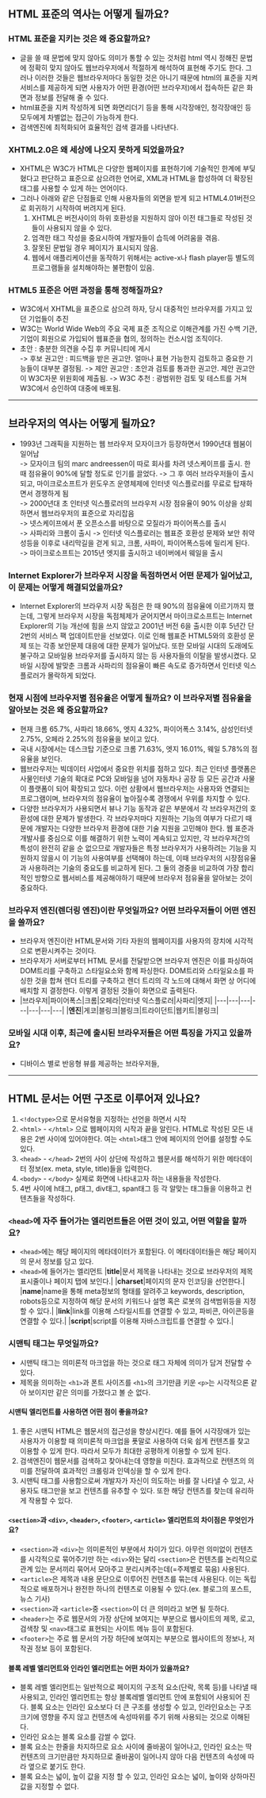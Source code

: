 ## HTML 표준의 역사는 어떻게 될까요?
### HTML 표준을 지키는 것은 왜 중요할까요?
* 글을 쓸 때 문법에 맞지 않아도 의미가 통할 수 있는 것처럼 html 역시 정해진 문법에 정확히 맞지 않아도 웹브라우저에서 적절하게 해석하여 표현해 주기도 한다. 그러나 이러한 것들은 웹브라우저마다 동일한 것은 아니기 때문에 html의 표준을 지켜 서비스를 제공하게 되면 사용자가 어떤 환경(어떤 브라우저)에서 접속하든 같은 화면과 정보를 전달해 줄 수 있다. 
* html표준을 지켜 작성하게 되면 화면리더기 등을 통해 시각장애인, 청각장애인 등 모두에게 차별없는 접근이 가능하게 한다.
* 검색엔진에 최적화되어 효율적인 검색 결과를 나타낸다.

### XHTML2.0은 왜 세상에 나오지 못하게 되었을까요?
* XHTML은 W3C가 HTML은 다양한 웹페이지를 표현하기에 기술적인 한계에 부딪혔다고 판단하고 표준으로 삼으려한 언어로, XML과 HTML을 합성하여 더 확장된 태그를 사용할 수 있게 하는 언어이다. 
* 그러나 아래와 같은 단점들로 인해 사용자들의 외면을 받게 되고 HTML4.01버전으로 회귀하기 시작하여 버려지게 된다.
    1. XHTML은 버전사이의 하위 호환성을 지원하지 않아 이전 태그들로 작성된 것들이 사용되지 않을 수 있다.
    2. 엄격한 태그 작성을 중요시하여 개발자들이 습득에 어려움을 겪음.
    3. 잘못된 문법일 경우 페이지가 표시되지 않음.
    4. 웹에서 애플리케이션을 동작하기 위해서는 active-x나 flash player등 별도의 프로그램들을 설치해야하는 불편함이 있음.

### HTML5 표준은 어떤 과정을 통해 정해질까요?
* W3C에서 XHTML을 표준으로 삼으려 하자, 당시 대중적인 브라우저를 가지고 있던 기업들이 추진
* W3C는 World Wide Web의 주요 국제 표준 조직으로 이해관계를 가진 수백 기관, 기업이 회원으로 가입되어 웹표준을 협의, 정의하는 컨소시엄 조직이다.
* 초안 : 충분한 의견을 수집 후 커뮤니티에 게시  
-> 후보 권고안 : 피드백을 받은 권고안. 얼마나 표현 가능한지 검토하고 중요한 기능들이 대부분 결정됨.
-> 제안 권고안 : 초안과 검토를 통과한 권고안. 제안 권고안이 W3C자문 위원회에 제출됨.
-> W3C 추천 : 광범위한 검토 및 테스트를 거쳐 W3C에서 승인하여 대중에 배포됨.
   
***

## 브라우저의 역사는 어떻게 될까요?
* 1993년 그래픽을 지원하는 웹 브라우저 모자이크가 등장하면서 1990년대 웹붐이 일어남  
-> 모자이크 팀의 marc andreessen이 따로 회사를 차려 넷스케이프를 출시. 한 때 점유율이 90%에 달할 정도로 인기를 끌었다.
-> 그 후 여러 브라우저들이 출시되고, 마이크로소프트가 윈도우즈 운영체제에 인터넷 익스플로러를 무료로 탑재하면서 경쟁하게 됨  
-> 2000년대 초 인터넷 익스플로러의 브라우저 시장 점유율이 90% 이상을 상회하면서 웹브라우저의 표준으로 자리잡음  
-> 넷스케이프에서 푼 오픈소스를 바탕으로 모질라가 파이어폭스를 출시  
-> 사파리와 크롬이 출시
-> 인터넷 익스플로러는 웹표준 호환성 문제와 보안 취약성등을 이후로 내리막길을 걷게 되고, 크롬, 사파이, 파이어폭스등에 밀리게 된다.  
-> 마이크로소프트는 2015년 엣지를 출시하고 네이버에서 웨일을 출시

### Internet Explorer가 브라우저 시장을 독점하면서 어떤 문제가 일어났고, 이 문제는 어떻게 해결되었을까요?
* Internet Explorer의 브라우저 시장 독점은 한 때 90%의 점유율에 이르기까지 했는데, 그렇게 브라우저 시장을 독점체제가 굳어지면서 마이크로소프트는 Internet Explorer의 기능 개선에 힘을 쓰지 않았고 2001년 버전 6을 출시한 이후 5년간 단 2번의 서비스 팩 업데이트만을 선보였다. 이로 인해 웹표준 HTML5와의 호환성 문제 또는 각종 보안문제 대응에 대한 문제가 일어났다. 또한 모바일 시대의 도래에도 불구하고 모바일용 브라우저를 출시하지 않는 등 사용자들의 이탈을 발생시켰다. 모바일 시장에 발맞춘 크롬과 사파리의 점유율이 빠른 속도로 증가하면서 인터넷 익스플로러가 몰락하게 되었다.

### 현재 시점에 브라우저별 점유율은 어떻게 될까요? 이 브라우저별 점유율을 알아보는 것은 왜 중요할까요?
* 현재 크롬 65.7%, 사파리 18.66%, 엣지 4.32%, 파이어폭스 3.14%, 삼성인터넷 2.75%, 오페라 2.25%의 점유율을 보이고 있다.
* 국내 시장에서는 데스크탑 기준으로 크롬 71.63%, 엣지 16.01%, 웨일 5.78%의 점유율을 보인다.
* 웹브라우저는 빅데이터 사업에서 중요한 위치를 점하고 있다. 최근 인터넷 플랫폼은 사물인터넷 기술의 확대로 PC와 모바일을 넘어 자동차나 공장 등 모든 공간과 사물이 플랫폼이 되어 확장되고 있다. 이런 상황에서 웹브라우저는 사용자와 연결되는 프로그램이며, 브라우저의 점유율이 높아질수록 경쟁에서 우위를 차지할 수 있다.
* 다양한 브라우저가 사용되면서 뷰나 기능 동작과 같은 부분에서 각 브라우저간의 호환성에 대한 문제가 발생한다. 각 브라우저마다 지원하는 기능의 여부가 다르기 때문에 개발자는 다양한 브라우저 환경에 대한 기술 지원을 고민해야 한다. 웹 표준과 개발사를 중심으로 이를 해결하기 위한 노력이 계속되고 있지만, 각 브라우저간의 특성이 완전히 같을 순 없으므로 개발자들은 특정 브라우저가 사용하려는 기능을 지원하지 않을시 이 기능의 사용여부를 선택해야 하는데, 이때 브라우저의 시장점유율과 사용하려는 기술의 중요도를 비교하게 된다. 그 둘의 경중을 비교하여 가장 합리적인 방향으로 웹서비스를 제공해야하기 때문에 브라우저 점유율을 알아보는 것이 중요하다.

### 브라우저 엔진(렌더링 엔진)이란 무엇일까요? 어떤 브라우저들이 어떤 엔진을 쓸까요?
* 브라우저 엔진이란 HTML문서와 기타 자원의 웹페이지를 사용자의 장치에 시각적으로 변환시켜주는 것이다.
* 브라우저가 서버로부터 HTML 문서를 전달받으면 브라우저 엔진은 이를 파싱하여 DOM트리를 구축하고 스타일요소와 함께 파싱한다. DOM트리와 스타일요소를 파싱한 것을 합쳐 렌더 트리를 구축하고 렌더 트리의 각 노드에 대해서 화면 상 어디에 배치할 지 결정한다. 이렇게 결정된 것들이 화면으로 출력된다.
* |브라우저|파이어폭스|크롬|오페라|인터넷 익스플로러|사파리|엣지|
|---|---|---|---|---|---|---|
|**엔진**|게코|블링크|블링크|트라이던트|웹키트|블링크|

### 모바일 시대 이후, 최근에 출시된 브라우저들은 어떤 특징을 가지고 있을까요?
* 디바이스 별로 반응형 뷰를 제공하는 브라우저들, 

***

## HTML 문서는 어떤 구조로 이루어져 있나요?
1. `<!doctype>`으로 문서유형을 지정하는 선언을 하면서 시작
2. `<html>` - `</html>` 으로 웹페이지의 시작과 끝을 알린다. HTML로 작성된 모든 내용은 2번 사이에 있어야한다. 여는 `<html>`태그 안에 페이지의 언어를 설정할 수도 있다.
3. `<head>` - `</head>` 2번의 사이 상단에 작성하고 웹문서를 해석하기 위한 메타데이터 정보(ex. meta, style, title)들을 입력한다. 
4. `<body>` - `</body>` 실제로 화면에 나타내고자 하는 내용들을 작성한다.
5. 4번 사이에 h태그, p태그, div태그, span태그 등 각 알맞는 태그들을 이용하고 컨텐츠들을 작성하다.

### `<head>`에 자주 들어가는 엘리먼트들은 어떤 것이 있고, 어떤 역할을 할까요?
* `<head>`에는 해당 페이지의 메타데이터가 포함된다. 이 메타데이터들은 해당 페이지의 문서 정보를 담고 있다.
* `<head>`에 들어가는 엘리먼트
|**title**|문서 제목을 나타내는 것으로 브라우저의 제목 표시줄이나 페이지 탭에 보인다.|
|**charset**|페이지의 문자 인코딩을 선언한다.|
|**name**|name을 통해 meta정보의 형태를 알려주고 keywords, description, robots등으로 지정하여 해당 문서의 키워드나 설명 혹은 로봇의 검색범위등을 지정할 수 있다.|
|**link**|link를 이용해 스타일시트를 연결할 수 있고, 파비콘, 아이콘등을 연결할 수 있다.|
|**script**|script를 이용해 자바스크립트를 연결할 수 있다.|

### 시맨틱 태그는 무엇일까요?
* 시맨틱 태그는 의미론적 마크업을 하는 것으로 태그 자체에 의미가 담겨 전달할 수 있다.
* 제목을 의미하는 `<h1>`과 폰트 사이즈를 `<h1>`의 크기만큼 키운 `<p>`는 시각적으론 같아 보이지만 같은 의미를 가졌다고 볼 순 없다.

#### 시맨틱 엘리먼트를 사용하면 어떤 점이 좋을까요?
1. 좋은 시맨틱 HTML은 웹문서의 접근성을 향상시킨다. 예를 들어 시각장애가 있는 사용자가 이용할 때 의미론적 마크업을 푯말로 사용하여 더욱 쉽게 컨텐츠를 찾고 이용할 수 있게 한다. 따라서 모두가 최대한 공평하게 이용할 수 있게 된다.
2. 검색엔진이 웹문서를 검색하고 찾아내는데 영향을 미친다. 효과적으로 컨텐츠의 의미를 전달하여 효과적인 크롤링과 인덱싱을 할 수 있게 한다. 
3. 시맨틱 태그를 사용함으로써 개발자가 자신이 의도하는 바를 잘 나타낼 수 있고, 사용자도 태그만을 보고 컨텐츠를 유추할 수 있다. 또한 해당 컨텐츠를 찾는데 유리하게 작용할 수 있다.

#### `<section>`과 `<div>`, `<header>`, `<footer>`, `<article>` 엘리먼트의 차이점은 무엇인가요?
* `<section>`과 `<div>`는 의미론적인 부분에서 차이가 있다. 아무런 의미없이 컨텐츠를 시각적으로 묶어주기만 하는 `<div>`와는 달리 `<section>`은 컨텐츠를 논리적으로 관계 있는 문서끼리 묶어서 모아주고 분리시켜주는데(=주제별로 묶음) 사용된다.
* `<article>`은 제목과 내용 문단으로 이루어진 컨텐츠를 묶는데 사용된다. 이는 독립적으로 배포하거나 완전한 하나의 컨텐츠로 이용될 수 있다.(ex. 블로그의 포스트, 뉴스 기사)
* `<section>`과 `<article>`중 `<section>`이 더 큰 의미라고 보면 될 듯하다.
* `<header>`는 주로 웹문서의 가장 상단에 보여지는 부분으로 웹사이트의 제목, 로고, 검색창 및 `<nav>`태그로 표현되는 사이트 메뉴 등이 포함된다.
* `<footer>`는 주로 웹 문서의 가장 하단에 보여지는 부분으로 웹사이트의 정보나, 저작권 정보 등이 포함된다.

#### 블록 레벨 엘리먼트와 인라인 엘리먼트는 어떤 차이가 있을까요?
* 블록 레벨 엘리먼트는 일반적으로 페이지의 구조적 요소(단락, 목록 등)를 나타낼 때 사용되고, 인라인 엘리먼트는 항상 블록레벨 엘리먼트 안에 포함되어 사용되어 진다. 블록 요소는 인라인 요소보다 더 큰 구조를 생성할 수 있고, 인라인요소는 구조 크기에 영향을 주지 않고 컨텐츠에 속성따위를 주기 위해 사용되는 것으로 이해된다.
* 인라인 요소는 블록 요소를 감쌀 수 없다.
* 블록 요소는 한줄을 차지하므로 요소 사이에 줄바꿈이 일어나고, 인라인 요소는 딱 컨텐츠의 크기만큼만 차지하므로 줄바꿈이 일어나지 않아 다음 컨텐츠의 속성에 따라 옆으로 붙기도 한다.
* 블록 요소는 넓이, 높이 값을 지정 할 수 있고, 인라인 요소는 넓이, 높이와 상하마진값을 지정할 수 없다.






